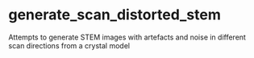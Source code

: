 # generate_scan_distorted_stem
Attempts to generate STEM images with artefacts and noise in different scan directions from a crystal model

